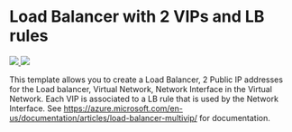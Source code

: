 # Load Balancer with 2 VIPs and LB rules

<a href="https://portal.azure.com/#create/Microsoft.Template/uri/https%3A%2F%2Fraw.githubusercontent.com%2Ftalentedbunch%2Fazure-quickstart-templates%2Ftalentedbunch-patch-1%2F101-loadbalancer-with-nat-rule%2Fazuredeploy.json" target="_blank">
    <img src="http://azuredeploy.net/deploybutton.png"/>
</a>
<a href="http://armviz.io/#/?load=https%3A%2F%2Fraw.githubusercontent.com%2Ftalentedbunch%2Fazure-quickstart-templates%2Ftalentedbunch-patch-1%2F101-loadbalancer-with-nat-rule%2Fazuredeploy.json" target="_blank">
    <img src="http://armviz.io/visualizebutton.png"/>
</a>

This template allows you to create a Load Balancer, 2 Public IP addresses for the Load balancer, Virtual Network, Network Interface in the Virtual Network. Each VIP is associated to a LB rule that is used by the Network Interface. See https://azure.microsoft.com/en-us/documentation/articles/load-balancer-multivip/ for documentation.
